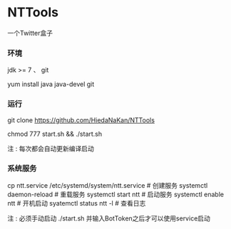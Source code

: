 # NTTools

一个Twitter盒子

### 环境

jdk >= 7 、 git

yum install java java-devel git

### 运行

git clone https://github.com/HiedaNaKan/NTTools

chmod 777 start.sh && ./start.sh

注 :  每次都会自动更新编译启动

### 系统服务

cp ntt.service /etc/systemd/system/ntt.service # 创建服务
systemctl daemon-reload # 重载服务
systemctl start ntt # 启动服务
systemctl enable ntt # 开机启动
syatemctl status ntt -l # 查看日志

注 : 必须手动启动 ./start.sh 并输入BotToken之后才可以使用service启动
